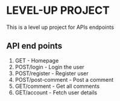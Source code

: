 # LEVEL-UP PROJECT
This is a level up project for APIs endpoints

## API end points
 1. GET                - Homepage
 2. POST/login         - Login the user
 3. POST/register      - Register user
 4. POST/post-comment  - Post a comment
 5. GET/comment        - Get all comments
 6. GET/account        - Fetch user details